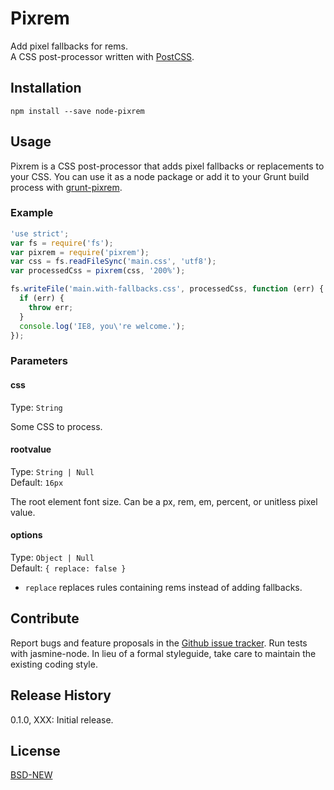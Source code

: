# Pixrem

Add pixel fallbacks for rems.  
A CSS post-processor written with [PostCSS](https://github.com/ai/postcss). 

## Installation

`npm install --save node-pixrem`

## Usage

Pixrem is a CSS post-processor that adds pixel fallbacks or replacements to your CSS. You can use it as a node package or add it to your Grunt build process with [grunt-pixrem](https://github.com/robwierzbowski/grunt-pixrem).

### Example

<!-- TODO: make sure this works -->

```js
'use strict';
var fs = require('fs');
var pixrem = require('pixrem');
var css = fs.readFileSync('main.css', 'utf8');
var processedCss = pixrem(css, '200%');

fs.writeFile('main.with-fallbacks.css', processedCss, function (err) {
  if (err) {
    throw err;
  }
  console.log('IE8, you\'re welcome.');
});
```

### Parameters

#### css

Type: `String`  

Some CSS to process.

#### rootvalue

Type: `String | Null`  
Default: `16px`  

The root element font size. Can be a px, rem, em, percent, or unitless pixel value.

#### options

Type: `Object | Null`  
Default: `{ replace: false }`  

- `replace` replaces rules containing rems instead of adding fallbacks.

## Contribute

Report bugs and feature proposals in the [Github issue tracker](https://github.com/robwierzbowski/node-pixrem/issues). Run tests with jasmine-node. In lieu of a formal styleguide, take care to maintain the existing coding style. 

## Release History

0.1.0, XXX: Initial release.

## License

[BSD-NEW](http://en.wikipedia.org/wiki/BSD_License)
